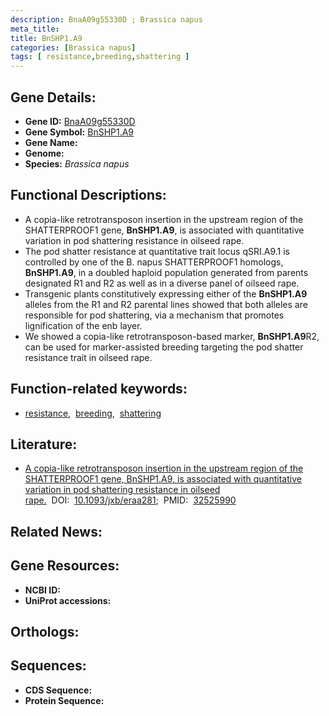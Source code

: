```yaml
---
description: BnaA09g55330D ; Brassica napus
meta_title:
title: BnSHP1.A9
categories: [Brassica napus]
tags: [ resistance,breeding,shattering ]
---
```


## Gene Details:
- **Gene ID:** [BnaA09g55330D]()
- **Gene Symbol:** <u>BnSHP1.A9</u>
- **Gene Name:** 
- **Genome:** []()
- **Species:** *Brassica napus*

## Functional Descriptions:
   - A copia-like retrotransposon insertion in the upstream region of the SHATTERPROOF1 gene, **BnSHP1.A9**, is associated with quantitative variation in pod shattering resistance in oilseed rape.
   - The pod shatter resistance at quantitative trait locus qSRI.A9.1 is controlled by one of the B. napus SHATTERPROOF1 homologs, **BnSHP1.A9**, in a doubled haploid population generated from parents designated R1 and R2 as well as in a diverse panel of oilseed rape.
   - Transgenic plants constitutively expressing either of the **BnSHP1.A9** alleles from the R1 and R2 parental lines showed that both alleles are responsible for pod shattering, via a mechanism that promotes lignification of the enb layer. 
   - We showed a copia-like retrotransposon-based marker, **BnSHP1.A9**R2, can be used for marker-assisted breeding targeting the pod shatter resistance trait in oilseed rape.

## Function-related keywords:
   - [resistance](/tags/resistance/),&nbsp;&nbsp;[breeding](/tags/breeding/),&nbsp;&nbsp;[shattering](/tags/shattering/)

## Literature:
   - [A copia-like retrotransposon insertion in the upstream region of the SHATTERPROOF1 gene, BnSHP1.A9, is associated with quantitative variation in pod shattering resistance in oilseed rape.](https://doi.org/10.1093/jxb/eraa281)&nbsp;&nbsp;DOI:&nbsp;&nbsp;[10.1093/jxb/eraa281](https://doi.org/10.1093/jxb/eraa281);&nbsp;&nbsp;PMID:&nbsp;&nbsp;[32525990](https://pubmed.ncbi.nlm.nih.gov/32525990/)

## Related News:

## Gene Resources:
- **NCBI ID:**  [](https://www.ncbi.nlm.nih.gov/gene/?term=)
- **UniProt accessions:**  [](https://www.uniprot.org/uniprotkb//entry)

## Orthologs:

## Sequences:
- **CDS Sequence:**
- **Protein Sequence:**
